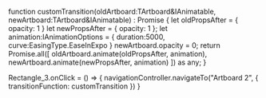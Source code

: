 function customTransition(oldArtboard:TArtboard&IAnimatable, newArtboard:TArtboard&IAnimatable) : Promise<void> {
    let oldPropsAfter = { opacity: 1 }
    let newPropsAfter = { opacity: 1 };
    let animation:IAnimationOptions = {
        duration:5000,
        curve:EasingType.EaseInExpo
    }
    newArtboard.opacity = 0;
    return Promise.all([
        oldArtboard.animate(oldPropsAfter, animation),
        newArtboard.animate(newPropsAfter, animation)
    ]) as any;
}

Rectangle_3.onClick = () => {
    navigationController.navigateTo("Artboard 2", {
        transitionFunction: customTransition
    })
}
